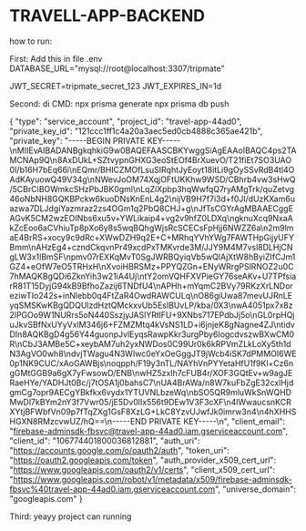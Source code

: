 # TRAVELL-APP-BACKEND

how to run:

First:
Add this in file .env
DATABASE_URL="mysql://root@localhost:3307/tripmate"

JWT_SECRET=tripmate_secret_123
JWT_EXPIRES_IN=1d

Second:
di CMD:
npx prisma generate
npx prisma db push

{
"type": "service_account",
"project_id": "travel-app-44ad0",
"private_key_id": "121ccc1ff1c4a20a3aec5ed0cb4888c365ae421b",
"private_key": "-----BEGIN PRIVATE KEY-----\nMIIEvAIBADANBgkqhkiG9w0BAQEFAASCBKYwggSiAgEAAoIBAQC4ps2TAMCNAp9Q\n8AxDUkL+SZtvypnGHXG3eoStEOf4BrXuevO/T21fiEt7SO3UAO0I/b16H7bEq66i\nEQmr/BHICZMOfLsuSIRqhtJyEoyt18itLi9gOySSvRdB4tl4OAdKAyuowQ49V34g\nNWevJoOM74XqjOFtUKKhw9WSD/CBhrb4vw3sHwQ/5CBrCiBOWmkcSHzPbJBK0gml\nLqZiXpbp3hqWwfqQ7ryAMgTrk/quZetvg46oNbNH8GQKBPckw6kuoDNsKnEnL4g2\nijVB9H7f7i3d+f0Jl/dUzKXam6uazwa7DLJdgiYazmraz2zs4OGm1q2PbQ8CHJ+g\nJfTsCGYrAgMBAAECggEAGvK5CM2wzEOINbs6xu5v+YWLikaip4+vg2v9hfZ0LDXq\ngknuXcq9NxaAkZcEoo6aCVhiuTp8pXo6y8s5wqBQhgWjsRcSCECsFpHjj6NWZZ6a\n2m9lmaE4BrRS+xocy9c9dRc+XWwDZH9q2E+C+MRhqYVhYWg7FAWTHpGijyUFYBmm\nAHzEg4+czndCkqvnPr49xcdPxTMKvrde3M/JJY9M4M7vsl8DLHjCNgLW3x1lBmSF\npmv07rEXKqMvT0SgJWRBQyiqVb5wQlAjXtW8hByiZIfCJm1GZ4+eOfW7eO5TRHxH\nXvoiHBRSMz+PPYQZGn+ENyWRrgPSlRNOZ2u0C7hMAQKBgQDi6ZknYih3w21iA4Uj\ntY2omVQHFXVPieGY76seAKv+U7TPfsiarR81T15DyjG94kB9BfhoZazij6TNDfU4\nAPHh+mYqmC2BVy79RKzXrLNDoreziwTIo242s+inNlebb0q4FtZaR4OwdRAWCULq\nO86giUwa87mevUJRnLEyqSMSKwKBgQDQUlzdHztQMckxvUb5EsIBUvLP/kba/0X3\nwA4051px7x8z2lPGOo9W1NURrs5oN440SszjyJASlYRtlFU+9XNbs717EPdbJj5o\nGL0rpHQjuJkvSBfNxUYyVxlM346j6+FZMZMtq4kVsNS1LD+i6jnjeK8gNagne4ZJ\ntidvDIn8AQKBgD4g56Y44guonpJvlEyqsRawpKkr3urgPby6IogcdvszwBXwCM0R\nCbJ3AMBe5C+xeybAM7uh2yxNWDos0C99Ur0k6kRPVmZLkLoXy5th1dN3AgVO0wh8\ndvjTWagu4N3WIwc0eYxOeGggJT9jWcb4iSK7dPMMOI6WE0p1NK9CUC/xAoGAWBjs\noqpph/F19y3nTL/NAYhVnPYYetaHfU1f9Kl+Cz6ngGMtGGB9a6gX7yFwsowD/ENB\nwHZ5zxIh7cFUB4r/XOF3GQtEv+w9agJERaeHYe/YADHJt0Bc/j7tOSA1j0bahsC7\nUA4BrAWa/n8W7kuFbZgE32cxlHjdgmCg7opr9AECgYBkfkx6vydx1YTUVNLbzeWq\nbSO5QR9mluWkSnWQHDMwDl7kBYm2nY3f7Vwr05/jE5Dv0lIx556t9DEw1V3F3cXF\n4lWwaucsnKCRXYtjBFWbfVn09p7fTqZXg1GsF8XzLG+LkC8YzvUJwfJk0imrw3n4\n4hXHHSHGXN8RMzcvwUZ/hQ==\n-----END PRIVATE KEY-----\n",
"client_email": "firebase-adminsdk-fbsvc@travel-app-44ad0.iam.gserviceaccount.com",
"client_id": "106774401800036812881",
"auth_uri": "https://accounts.google.com/o/oauth2/auth",
"token_uri": "https://oauth2.googleapis.com/token",
"auth_provider_x509_cert_url": "https://www.googleapis.com/oauth2/v1/certs",
"client_x509_cert_url": "https://www.googleapis.com/robot/v1/metadata/x509/firebase-adminsdk-fbsvc%40travel-app-44ad0.iam.gserviceaccount.com",
"universe_domain": "googleapis.com"
}

Third:
yeayy project can running
